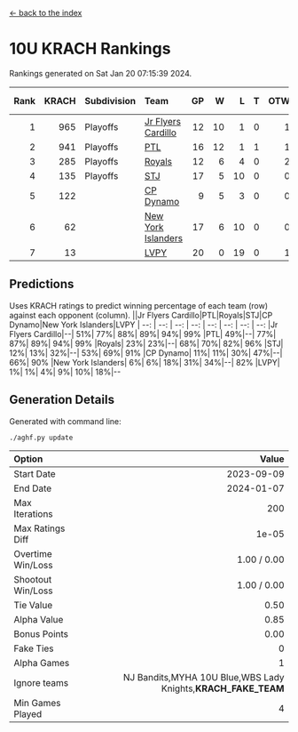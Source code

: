 [<- back to the index](readme.md)
# 10U KRACH Rankings
Rankings generated on Sat Jan 20 07:15:39 2024.

Rank|KRACH|Subdivision|Team|GP|W|L|T|OTW|OTL|SoS|Exp Wins|Win Diff
---:|---:|:---|:---|---:|---:|---:|---:|---:|---:|---:|---:|---:
1|965|Playoffs|[Jr Flyers Cardillo](https://gamesheetstats.com/seasons/3663/teams/140794/schedule)|12|10|1|0|1|0|101|11.9|0.0
2|941|Playoffs|[PTL](https://gamesheetstats.com/seasons/3663/teams/140791/schedule)|16|12|1|1|1|1|464|14.3|-0.0
3|285|Playoffs|[Royals](https://gamesheetstats.com/seasons/3663/teams/140796/schedule)|12|6|4|0|2|0|276|8.9|0.0
4|135|Playoffs|[STJ](https://gamesheetstats.com/seasons/3663/teams/140792/schedule)|17|5|10|0|0|2|593|5.9|0.0
5|122||[CP Dynamo](https://gamesheetstats.com/seasons/3663/teams/140795/schedule)|9|5|3|0|0|1|251|5.9|0.0
6|62||[New York Islanders](https://gamesheetstats.com/seasons/3663/teams/140793/schedule)|17|6|10|0|0|1|382|6.9|0.0
7|13||[LVPY](https://gamesheetstats.com/seasons/3663/teams/140790/schedule)|20|0|19|0|1|0|444|1.9|0.0

## Predictions
Uses KRACH ratings to predict winning percentage of each team (row) against each opponent (column).
||Jr Flyers Cardillo|PTL|Royals|STJ|CP Dynamo|New York Islanders|LVPY
| --: | --: | --: | --: | --: | --: | --: | --: 
|Jr Flyers Cardillo|--| 51%| 77%| 88%| 89%| 94%| 99%
|PTL| 49%|--| 77%| 87%| 89%| 94%| 99%
|Royals| 23%| 23%|--| 68%| 70%| 82%| 96%
|STJ| 12%| 13%| 32%|--| 53%| 69%| 91%
|CP Dynamo| 11%| 11%| 30%| 47%|--| 66%| 90%
|New York Islanders|  6%|  6%| 18%| 31%| 34%|--| 82%
|LVPY|  1%|  1%|  4%|  9%| 10%| 18%|--

## Generation Details

Generated with command line:
```
./aghf.py update
```

| Option | Value |
| :----- | ----: |
| Start Date | 2023-09-09 |
| End Date | 2024-01-07 |
| Max Iterations | 200 |
| Max Ratings Diff | 1e-05 |
| Overtime Win/Loss | 1.00 / 0.00 |
| Shootout Win/Loss | 1.00 / 0.00 |
| Tie Value | 0.50 |
| Alpha Value | 0.85 |
| Bonus Points | 0.00 |
| Fake Ties | 0 |
| Alpha Games | 1 |
| Ignore teams | NJ Bandits,MYHA 10U Blue,WBS Lady Knights,__KRACH_FAKE_TEAM__ |
| Min Games Played | 4 |

